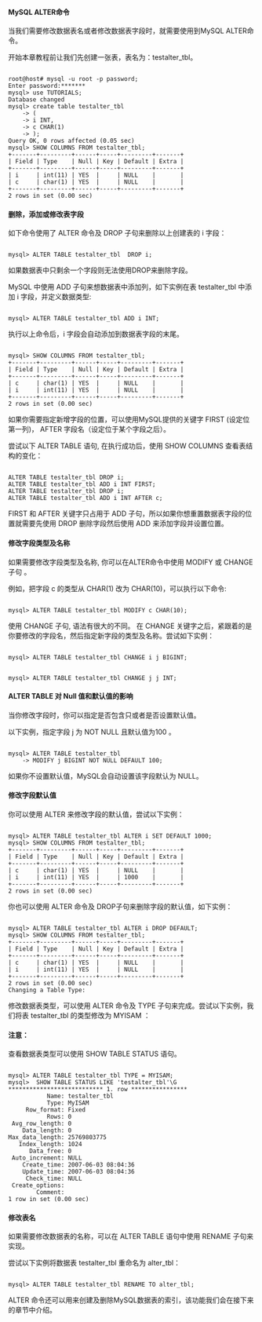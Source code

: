  
#### MySQL ALTER命令

 当我们需要修改数据表名或者修改数据表字段时，就需要使用到MySQL ALTER命令。

 开始本章教程前让我们先创建一张表，表名为：testalter_tbl。 

 
```

root@host# mysql -u root -p password;
Enter password:*******
mysql> use TUTORIALS;
Database changed
mysql> create table testalter_tbl
    -> (
    -> i INT,
    -> c CHAR(1)
    -> );
Query OK, 0 rows affected (0.05 sec)
mysql> SHOW COLUMNS FROM testalter_tbl;
+-------+---------+------+-----+---------+-------+
| Field | Type    | Null | Key | Default | Extra |
+-------+---------+------+-----+---------+-------+
| i     | int(11) | YES  |     | NULL    |       |
| c     | char(1) | YES  |     | NULL    |       |
+-------+---------+------+-----+---------+-------+
2 rows in set (0.00 sec)

```
 

#### 删除，添加或修改表字段

  如下命令使用了 ALTER 命令及 DROP 子句来删除以上创建表的 i 字段： 

 
```

mysql> ALTER TABLE testalter_tbl  DROP i;

```
 如果数据表中只剩余一个字段则无法使用DROP来删除字段。

 MySQL 中使用 ADD 子句来想数据表中添加列，如下实例在表 testalter_tbl 中添加 i 字段，并定义数据类型:

 
```

mysql> ALTER TABLE testalter_tbl ADD i INT;

```
 执行以上命令后，i 字段会自动添加到数据表字段的末尾。

 
```

mysql> SHOW COLUMNS FROM testalter_tbl;
+-------+---------+------+-----+---------+-------+
| Field | Type    | Null | Key | Default | Extra |
+-------+---------+------+-----+---------+-------+
| c     | char(1) | YES  |     | NULL    |       |
| i     | int(11) | YES  |     | NULL    |       |
+-------+---------+------+-----+---------+-------+
2 rows in set (0.00 sec)

```
 如果你需要指定新增字段的位置，可以使用MySQL提供的关键字 FIRST (设定位第一列)， AFTER 字段名（设定位于某个字段之后）。

 尝试以下 ALTER TABLE 语句, 在执行成功后，使用 SHOW COLUMNS 查看表结构的变化：

 
```

ALTER TABLE testalter_tbl DROP i;
ALTER TABLE testalter_tbl ADD i INT FIRST;
ALTER TABLE testalter_tbl DROP i;
ALTER TABLE testalter_tbl ADD i INT AFTER c;

```
  FIRST 和 AFTER 关键字只占用于 ADD 子句，所以如果你想重置数据表字段的位置就需要先使用 DROP 删除字段然后使用 ADD 来添加字段并设置位置。

 

#### 修改字段类型及名称

 如果需要修改字段类型及名称, 你可以在ALTER命令中使用 MODIFY 或 CHANGE 子句 。

 例如，把字段 c 的类型从 CHAR(1) 改为 CHAR(10)，可以执行以下命令:

 
```

mysql> ALTER TABLE testalter_tbl MODIFY c CHAR(10);

```
 使用 CHANGE 子句, 语法有很大的不同。 在 CHANGE 关键字之后，紧跟着的是你要修改的字段名，然后指定新字段的类型及名称。尝试如下实例：

 
```

mysql> ALTER TABLE testalter_tbl CHANGE i j BIGINT;

```
  



```

mysql> ALTER TABLE testalter_tbl CHANGE j j INT;

```
 

#### ALTER TABLE 对 Null 值和默认值的影响

 当你修改字段时，你可以指定是否包含只或者是否设置默认值。

 以下实例，指定字段 j 为 NOT NULL 且默认值为100 。 

 
```

mysql> ALTER TABLE testalter_tbl 
    -> MODIFY j BIGINT NOT NULL DEFAULT 100;

```
 如果你不设置默认值，MySQL会自动设置该字段默认为 NULL。

 

#### 修改字段默认值

 你可以使用 ALTER 来修改字段的默认值，尝试以下实例：

 
```

mysql> ALTER TABLE testalter_tbl ALTER i SET DEFAULT 1000;
mysql> SHOW COLUMNS FROM testalter_tbl;
+-------+---------+------+-----+---------+-------+
| Field | Type    | Null | Key | Default | Extra |
+-------+---------+------+-----+---------+-------+
| c     | char(1) | YES  |     | NULL    |       |
| i     | int(11) | YES  |     | 1000    |       |
+-------+---------+------+-----+---------+-------+
2 rows in set (0.00 sec)

```
  你也可以使用 ALTER 命令及 DROP子句来删除字段的默认值，如下实例：

 
```

mysql> ALTER TABLE testalter_tbl ALTER i DROP DEFAULT;
mysql> SHOW COLUMNS FROM testalter_tbl;
+-------+---------+------+-----+---------+-------+
| Field | Type    | Null | Key | Default | Extra |
+-------+---------+------+-----+---------+-------+
| c     | char(1) | YES  |     | NULL    |       |
| i     | int(11) | YES  |     | NULL    |       |
+-------+---------+------+-----+---------+-------+
2 rows in set (0.00 sec)
Changing a Table Type:

```
 修改数据表类型，可以使用 ALTER 命令及 TYPE 子句来完成。尝试以下实例，我们将表 testalter_tbl 的类型修改为 MYISAM ：

 

####  注意：

查看数据表类型可以使用 SHOW TABLE STATUS 语句。

 
```

mysql> ALTER TABLE testalter_tbl TYPE = MYISAM;
mysql>  SHOW TABLE STATUS LIKE 'testalter_tbl'\G
*************************** 1. row ****************
           Name: testalter_tbl
           Type: MyISAM
     Row_format: Fixed
           Rows: 0
 Avg_row_length: 0
    Data_length: 0
Max_data_length: 25769803775
   Index_length: 1024
      Data_free: 0
 Auto_increment: NULL
    Create_time: 2007-06-03 08:04:36
    Update_time: 2007-06-03 08:04:36
     Check_time: NULL
 Create_options:
        Comment:
1 row in set (0.00 sec)

```
 

#### 修改表名

 如果需要修改数据表的名称，可以在 ALTER TABLE 语句中使用 RENAME 子句来实现。

 尝试以下实例将数据表 testalter_tbl 重命名为 alter_tbl：

 
```

mysql> ALTER TABLE testalter_tbl RENAME TO alter_tbl;

```
 ALTER 命令还可以用来创建及删除MySQL数据表的索引，该功能我们会在接下来的章节中介绍。

 


